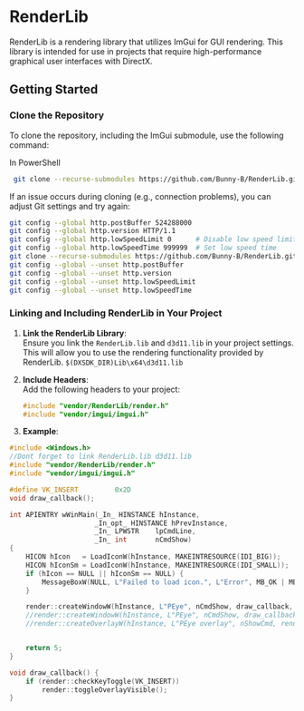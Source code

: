 # RenderLib

RenderLib is a rendering library that utilizes ImGui for GUI rendering. This library is intended for use in projects that require high-performance graphical user interfaces with DirectX.

## Getting Started

### Clone the Repository

To clone the repository, including the ImGui submodule, use the following command:

In PowerShell
```bash
 git clone --recurse-submodules https://github.com/Bunny-B/RenderLib.git --depth 1
```
If an issue occurs during cloning (e.g., connection problems), you can adjust Git settings and try again:
```bash
git config --global http.postBuffer 524288000
git config --global http.version HTTP/1.1
git config --global http.lowSpeedLimit 0      # Disable low speed limit
git config --global http.lowSpeedTime 999999  # Set low speed time 
git clone --recurse-submodules https://github.com/Bunny-B/RenderLib.git --depth 1
git config --global --unset http.postBuffer
git config --global --unset http.version
git config --global --unset http.lowSpeedLimit
git config --global --unset http.lowSpeedTime
```
### Linking and Including RenderLib in Your Project

1. **Link the RenderLib Library**:  
   Ensure you link the `RenderLib.lib` and `d3d11.lib` in your project settings. This will allow you to use the rendering functionality provided by RenderLib.
   `$(DXSDK_DIR)Lib\x64\d3d11.lib`
2. **Include Headers**:  
   Add the following headers to your project:

   ```cpp
   #include "vendor/RenderLib/render.h"
   #include "vendor/imgui/imgui.h"
   ```
3. **Example**:  
```cpp
#include <Windows.h>
//Dont forget to link RenderLib.lib d3d11.lib
#include "vendor/RenderLib/render.h"
#include "vendor/imgui/imgui.h"

#define VK_INSERT         0x2D
void draw_callback();

int APIENTRY wWinMain(_In_ HINSTANCE hInstance,
                     _In_opt_ HINSTANCE hPrevInstance,
                     _In_ LPWSTR    lpCmdLine,
                     _In_ int       nCmdShow)
{
    HICON hIcon   = LoadIconW(hInstance, MAKEINTRESOURCE(IDI_BIG));
    HICON hIconSm = LoadIconW(hInstance, MAKEINTRESOURCE(IDI_SMALL));
    if (hIcon == NULL || hIconSm == NULL) {
        MessageBoxW(NULL, L"Failed to load icon.", L"Error", MB_OK | MB_ICONERROR);
    }

    render::createWindowW(hInstance, L"PEye", nCmdShow, draw_callback, hIcon, hIconSm);
    //render::createWindowW(hInstance, L"PEye", nCmdShow, draw_callback, NULL, NULL);
    //render::createOverlayW(hInstance, L"PEye overlay", nShowCmd, renderFunction,NULL,NULL);


    return 5;
}

void draw_callback() {
    if (render::checkKeyToggle(VK_INSERT))
        render::toggleOverlayVisible();
}

```
